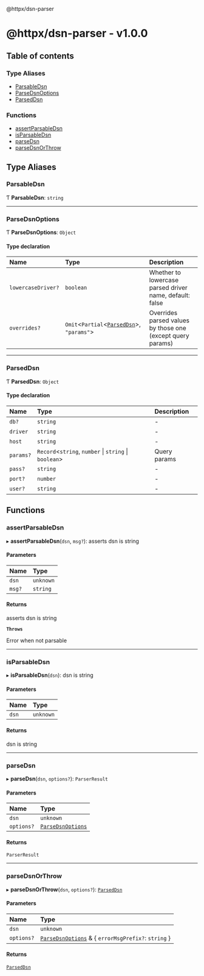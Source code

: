@httpx/dsn-parser

# @httpx/dsn-parser - v1.0.0

## Table of contents

### Type Aliases

- [ParsableDsn](README.md#parsabledsn)
- [ParseDsnOptions](README.md#parsedsnoptions)
- [ParsedDsn](README.md#parseddsn)

### Functions

- [assertParsableDsn](README.md#assertparsabledsn)
- [isParsableDsn](README.md#isparsabledsn)
- [parseDsn](README.md#parsedsn)
- [parseDsnOrThrow](README.md#parsedsnorthrow)

## Type Aliases

### ParsableDsn

Ƭ **ParsableDsn**: `string`

---

### ParseDsnOptions

Ƭ **ParseDsnOptions**: `Object`

#### Type declaration

| Name               | Type                                                                | Description                                                |
| :----------------- | :------------------------------------------------------------------ | :--------------------------------------------------------- |
| `lowercaseDriver?` | `boolean`                                                           | Whether to lowercase parsed driver name, default: false    |
| `overrides?`       | `Omit`<`Partial`<[`ParsedDsn`](README.md#parseddsn)\>, `"params"`\> | Overrides parsed values by those one (except query params) |

---

### ParsedDsn

Ƭ **ParsedDsn**: `Object`

#### Type declaration

| Name      | Type                                                   | Description  |
| :-------- | :----------------------------------------------------- | :----------- |
| `db?`     | `string`                                               | -            |
| `driver`  | `string`                                               | -            |
| `host`    | `string`                                               | -            |
| `params?` | `Record`<`string`, `number` \| `string` \| `boolean`\> | Query params |
| `pass?`   | `string`                                               | -            |
| `port?`   | `number`                                               | -            |
| `user?`   | `string`                                               | -            |

## Functions

### assertParsableDsn

▸ **assertParsableDsn**(`dsn`, `msg?`): asserts dsn is string

#### Parameters

| Name   | Type      |
| :----- | :-------- |
| `dsn`  | `unknown` |
| `msg?` | `string`  |

#### Returns

asserts dsn is string

**`Throws`**

Error when not parsable

---

### isParsableDsn

▸ **isParsableDsn**(`dsn`): dsn is string

#### Parameters

| Name  | Type      |
| :---- | :-------- |
| `dsn` | `unknown` |

#### Returns

dsn is string

---

### parseDsn

▸ **parseDsn**(`dsn`, `options?`): `ParserResult`

#### Parameters

| Name       | Type                                           |
| :--------- | :--------------------------------------------- |
| `dsn`      | `unknown`                                      |
| `options?` | [`ParseDsnOptions`](README.md#parsedsnoptions) |

#### Returns

`ParserResult`

---

### parseDsnOrThrow

▸ **parseDsnOrThrow**(`dsn`, `options?`): [`ParsedDsn`](README.md#parseddsn)

#### Parameters

| Name       | Type                                                                             |
| :--------- | :------------------------------------------------------------------------------- |
| `dsn`      | `unknown`                                                                        |
| `options?` | [`ParseDsnOptions`](README.md#parsedsnoptions) & { `errorMsgPrefix?`: `string` } |

#### Returns

[`ParsedDsn`](README.md#parseddsn)
